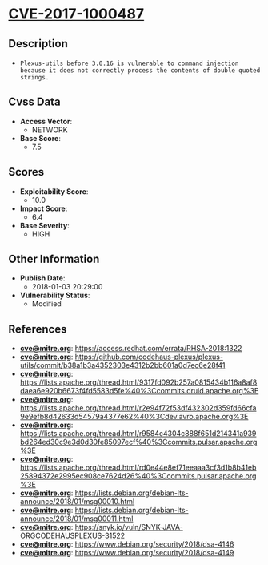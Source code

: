 
# [CVE-2017-1000487](https://access.redhat.com/errata/RHSA-2018:1322)

## Description

- `Plexus-utils before 3.0.16 is vulnerable to command injection because it does not correctly process the contents of double quoted strings.`

## Cvss Data

- **Access Vector**:
  - NETWORK
- **Base Score**:
  - 7.5

## Scores

- **Exploitability Score**:
  - 10.0
- **Impact Score**:
  - 6.4
- **Base Severity**:
  - HIGH

## Other Information

- **Publish Date**:
  - 2018-01-03 20:29:00
- **Vulnerability Status**:
  - Modified

## References

- **cve@mitre.org**: https://access.redhat.com/errata/RHSA-2018:1322
- **cve@mitre.org**: https://github.com/codehaus-plexus/plexus-utils/commit/b38a1b3a4352303e4312b2bb601a0d7ec6e28f41
- **cve@mitre.org**: https://lists.apache.org/thread.html/9317fd092b257a0815434b116a8af8daea6e920b6673f4fd5583d5fe%40%3Ccommits.druid.apache.org%3E
- **cve@mitre.org**: https://lists.apache.org/thread.html/r2e94f72f53df432302d359fd66cfa9e9efb8d42633d54579a4377e62%40%3Cdev.avro.apache.org%3E
- **cve@mitre.org**: https://lists.apache.org/thread.html/r9584c4304c888f651d214341a939bd264ed30c9e3d0d30fe85097ecf%40%3Ccommits.pulsar.apache.org%3E
- **cve@mitre.org**: https://lists.apache.org/thread.html/rd0e44e8ef71eeaaa3cf3d1b8b41eb25894372e2995ec908ce7624d26%40%3Ccommits.pulsar.apache.org%3E
- **cve@mitre.org**: https://lists.debian.org/debian-lts-announce/2018/01/msg00010.html
- **cve@mitre.org**: https://lists.debian.org/debian-lts-announce/2018/01/msg00011.html
- **cve@mitre.org**: https://snyk.io/vuln/SNYK-JAVA-ORGCODEHAUSPLEXUS-31522
- **cve@mitre.org**: https://www.debian.org/security/2018/dsa-4146
- **cve@mitre.org**: https://www.debian.org/security/2018/dsa-4149

